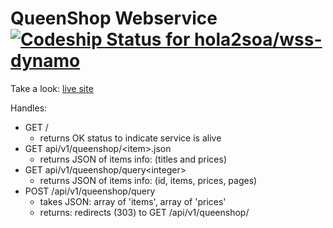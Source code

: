 # QueenShop Webservice [ ![Codeship Status for hola2soa/wss-dynamo](https://codeship.com/projects/837f5960-8602-0133-6b2f-12253304c6fc/status?branch=master)](https://codeship.com/projects/122494)

Take a look: <a href="https://wss-dynamo.herokuapp.com/" target="_blank">live site</a>

Handles:
- GET   /
  - returns OK status to indicate service is alive
- GET   api/v1/queenshop/\<item\>.json
  - returns JSON of items info: (titles and prices)
- GET   api/v1/queenshop/query\<integer\>
  - returns JSON of items info: (id, items, prices, pages)
- POST  /api/v1/queenshop/query
  - takes JSON: array of 'items', array of 'prices'
  - returns: redirects (303) to GET /api/v1/queenshop/<some integer>
